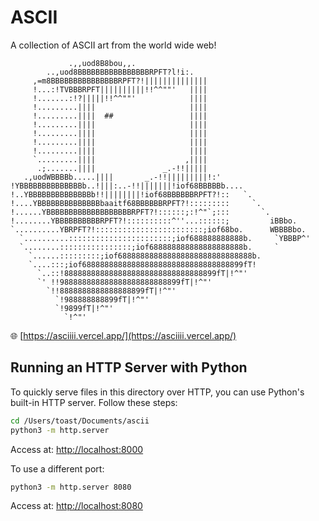 # ASCII

A collection of ASCII art from the world wide web!


```
             .,,uod8B8bou,,.
        ..,uod8BBBBBBBBBBBBBBBBRPFT?l!i:.
     ,=m8BBBBBBBBBBBBBBBRPFT?!||||||||||||||
     !...:!TVBBBRPFT||||||||||!!^^""'   ||||
     !.......:!?|||||!!^^""'            ||||
     !.........||||                     ||||
     !.........||||  ##                 ||||
     !.........||||                     ||||
     !.........||||                     ||||
     !.........||||                     ||||
     !.........||||                     ||||
     `.........||||                    ,||||
      .;.......||||               _.-!!|||||
   .,uodWBBBBb.....||||       _.-!!|||||||||!:'
!YBBBBBBBBBBBBBBb..!|||:..-!!|||||||!iof68BBBBBb....
!..YBBBBBBBBBBBBBBb!!||||||||!iof68BBBBBBRPFT?!::   `.
!....YBBBBBBBBBBBBBBbaaitf68BBBBBBRPFT?!:::::::::     `.
!......YBBBBBBBBBBBBBBBBBBBRPFT?!::::::;:!^"`;:::       `.
!........YBBBBBBBBBBRPFT?!::::::::::^''...::::::;         iBBbo.
`..........YBRPFT?!::::::::::::::::::::::::;iof68bo.      WBBBBbo.
  `..........:::::::::::::::::::::::;iof688888888888b.     `YBBBP^'
  `........::::::::::::::::;iof688888888888888888888b.     `
    `......:::::::::;iof688888888888888888888888888888b.
    `....:::;iof688888888888888888888888888888888899fT!
      `..::!8888888888888888888888888888888899fT|!^"'
      `' !!988888888888888888888888899fT|!^"'
        `!!8888888888888888899fT|!^"'
          `!988888888899fT|!^"'
          `!9899fT|!^"'
            `!^"'

```
🌐 [https://asciiii.vercel.app/](https://asciiii.vercel.app/)

## Running an HTTP Server with Python

To quickly serve files in this directory over HTTP, you can use Python's built-in HTTP server. Follow these steps:

```bash
cd /Users/toast/Documents/ascii
python3 -m http.server
```

Access at: [http://localhost:8000](http://localhost:8000)

To use a different port:

```bash
python3 -m http.server 8080
```

Access at: [http://localhost:8080](http://localhost:8080)
